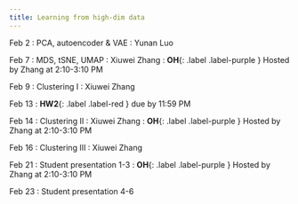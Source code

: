 ```yaml
---
title: Learning from high-dim data
---
```


Feb 2
: PCA, autoencoder & VAE
    : Yunan Luo

Feb 7
: MDS, tSNE, UMAP
    : Xiuwei Zhang
: **OH**{: .label .label-purple } Hosted by Zhang at 2:10-3:10 PM

Feb 9
: Clustering I
    : Xiuwei Zhang

Feb 13
: **HW2**{: .label .label-red } due by 11:59 PM

Feb 14
: Clustering II
    : Xiuwei Zhang
: **OH**{: .label .label-purple } Hosted by Zhang at 2:10-3:10 PM

Feb 16
: Clustering III
    : Xiuwei Zhang

Feb 21
: Student presentation 1-3
: **OH**{: .label .label-purple } Hosted by Zhang at 2:10-3:10 PM

Feb 23
: Student presentation 4-6
